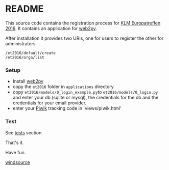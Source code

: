 # README #

This source code contains the registration process for [KLM Europatreffen 2016](http://www.europatreffen2016.eu). It contains an application for [web2py](http://www.web2py.com/).

After installation it provides two URIs, one for users to register the other for administrators.

```
/et2016/default/create
/et2016/orga/list
```

### Setup ###

* Install [web2py](http://www.web2py.com/)
* copy the `et2016` folder in `applications` directory
* copy `et2016/models/0_login_example.py`to `et2016/models/0_login.py` and enter your db (sqlite or mysql), the credentials for the db and the credentials for your email provider.
* enter your [Piwik](http://piwik.org/) tracking code in `views/piwik.html'

### Test ###

See [tests](tests/) section


That's it.

Have fun.

[windsource](https://github.com/windsource)
